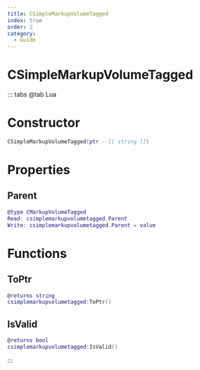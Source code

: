 ```yaml
---
title: CSimpleMarkupVolumeTagged
index: true
order: 2
category:
  - Guide
---
```


# CSimpleMarkupVolumeTagged

::: tabs
@tab Lua
# Constructor
```lua
CSimpleMarkupVolumeTagged(ptr --[[ string ]])
```
# Properties
## Parent 
```lua
@type CMarkupVolumeTagged
Read: csimplemarkupvolumetagged.Parent
Write: csimplemarkupvolumetagged.Parent = value
```
# Functions
## ToPtr
```lua
@returns string
csimplemarkupvolumetagged:ToPtr()
```
## IsValid
```lua
@returns bool
csimplemarkupvolumetagged:IsValid()
```

:::